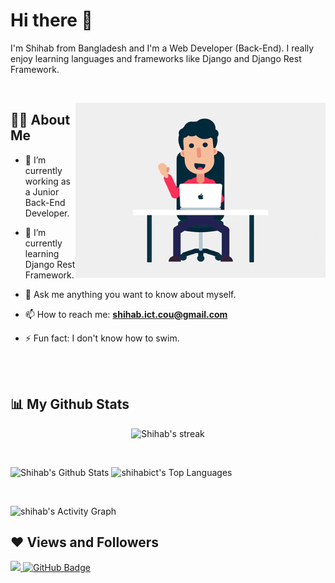 # Hi there 👋

<p>
	I'm Shihab from Bangladesh and I'm a Web Developer (Back-End). I really enjoy learning languages and frameworks like Django and Django Rest Framework.
<p>
<br>

<p>
<img align="right" alt="GIF" src="https://github.com/ShihabAhmed09/ShihabAhmed09/blob/main/code.gif?raw=true" width="400" height="280"/>

## 🙋‍♂️ About Me

- 🔭 I’m currently working as a Junior Back-End Developer.

- 🌱 I’m currently learning Django Rest Framework.

- 💬 Ask me anything you want to know about myself.

- 📫 How to reach me: **shihab.ict.cou@gmail.com**

- ⚡ Fun fact: I don't know how to swim.
<p>
<br><br>
	
## 📊 My Github Stats

<p align="center">
	<img title="🔥 Get streak stats for your profile at git.io/streak-stats" alt="Shihab's streak" src="https://github-readme-streak-stats.herokuapp.com/?user=ShihabAhmed09&theme=black-ice&hide_border=true&stroke=0000&background=060A0CD0"/>
</p>
<br>

<p>
	<img alt="Shihab's Github Stats" src="https://github-readme-stats.vercel.app/api?username=ShihabAhmed09&show_icons=true&count_private=true&theme=react&hide_border=true&bg_color=0D1117"/>
	<img alt="shihabict's Top Languages" src="https://github-readme-stats.vercel.app/api/top-langs/?username=ShihabAhmed09&langs_count=8&count_private=true&layout=compact&theme=react&hide_border=true&bg_color=0D1117"/>
</p>
<br>

<p>		
	<img alt="shihab's Activity Graph" src="https://activity-graph.herokuapp.com/graph?username=ShihabAhmed09&bg_color=0D1117&color=5BCDEC&line=5BCDEC&point=FFFFFF&hide_border=true"/>
</p> 

	
## ❤ Views and Followers
<a href="https://github.com/Meghna-DAS/github-profile-views-counter" class="me-2">
    <img src="https://komarev.com/ghpvc/?username=ShihabAhmed09">
</a>
<a href="https://github.com/ShihabAhmed09?tab=followers"><img src="https://img.shields.io/github/followers/ShihabAhmed09?label=Followers&style=social" alt="GitHub Badge"></a>
